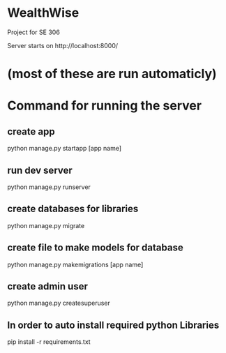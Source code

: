 # WealthWise
Project for SE 306

Server starts on
http://localhost:8000/

# (most of these are run automaticly)
# Command for running the server

## create app
python manage.py startapp [app name]

## run dev server
python manage.py runserver

## create databases for libraries
python manage.py migrate

## create file to make models for database
python manage.py makemigrations [app name]

## create admin user
python manage.py createsuperuser

## In order to auto install required python Libraries
pip install -r requirements.txt